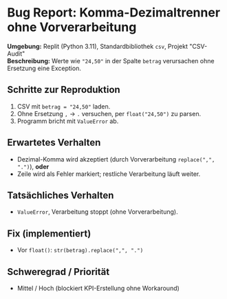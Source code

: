 # Bug Report: Komma-Dezimaltrenner ohne Vorverarbeitung

**Umgebung:** Replit (Python 3.11), Standardbibliothek `csv`, Projekt "CSV-Audit"  
**Beschreibung:** Werte wie `"24,50"` in der Spalte `betrag` verursachen ohne Ersetzung eine Exception.

## Schritte zur Reproduktion
1. CSV mit `betrag = "24,50"` laden.
2. Ohne Ersetzung `,` → `.` versuchen, per `float("24,50")` zu parsen.
3. Programm bricht mit `ValueError` ab.

## Erwartetes Verhalten
- Dezimal-Komma wird akzeptiert (durch Vorverarbeitung `replace(",", ".")`), **oder**
- Zeile wird als Fehler markiert; restliche Verarbeitung läuft weiter.

## Tatsächliches Verhalten
- `ValueError`, Verarbeitung stoppt (ohne Vorverarbeitung).

## Fix (implementiert)
- Vor `float()`: `str(betrag).replace(",", ".")`

## Schweregrad / Priorität
- Mittel / Hoch (blockiert KPI-Erstellung ohne Workaround)
